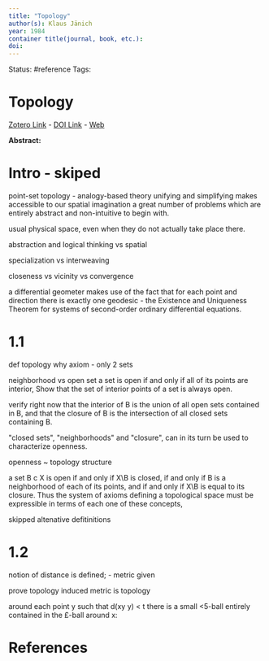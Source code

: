 ```yaml
---
title: "Topology"
author(s): Klaus Jänich
year: 1984
container title(journal, book, etc.): 
doi: 
---
```

Status: #reference
Tags:
# Topology
[Zotero Link](zotero://select/items/@Janich1984_Topology) - [DOI Link](https://doi.org/) - [Web]()

**Abstract:** 
# Intro - skiped
point-set topology - analogy-based theory   unifying and simplifying  makes accessible to our spatial imagination a great number of 
problems which are entirely abstract and non-intuitive to begin with. 

usual physical space, even when they do not actually take place there.

abstraction and logical thinking vs spatial 



specialization vs interweaving 

closeness vs vicinity vs convergence 

a differential geometer makes use of the fact that for each point and direction
there is exactly one geodesic  - the Existence and Uniqueness Theorem for systems of
second-order ordinary differential equations.

# 1.1
def topology 
why axiom - only 2 sets 

neighborhood vs open set 
a set is open if and only if all of its points are interior,
Show that the set of interior points of a set is always open.

verify right now that the interior of B is the union
of all open sets contained in B, and that the closure of B is the intersection of
all closed sets containing B.

"closed
sets", "neighborhoods" and "closure", can in its turn be used to characterize
openness. 

openness ~ topology structure 

a set B c X is open if and only if X\B is closed, if and only
if B is a neighborhood of each of its points, and if and only if X\B is equal to
its closure. Thus the system of axioms defining a topological space must be
expressible in terms of each one of these concepts,

skipped altenative defitinitions 

# 1.2
notion of distance is defined; - metric given 

prove topology induced metric is topology 

around each point y such that d(xy y) < t there is a small <5-ball entirely
contained in the £-ball around x:

# References
